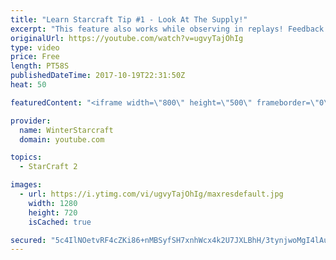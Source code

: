 ```yaml
---
title: "Learn Starcraft Tip #1 - Look At The Supply!"
excerpt: "This feature also works while observing in replays! Feedback and tip suggestions are appreciated :)"
originalUrl: https://youtube.com/watch?v=ugvyTajOhIg
type: video
price: Free
length: PT58S
publishedDateTime: 2017-10-19T22:31:50Z
heat: 50

featuredContent: "<iframe width=\"800\" height=\"500\" frameborder=\"0\" src=\"https://www.youtube.com/embed/ugvyTajOhIg\" allow=\"accelerometer; autoplay; encrypted-media; gyroscope; picture-in-picture\" allowfullscreen></iframe>"

provider:
  name: WinterStarcraft
  domain: youtube.com

topics:
  - StarCraft 2

images:
  - url: https://i.ytimg.com/vi/ugvyTajOhIg/maxresdefault.jpg
    width: 1280
    height: 720
    isCached: true

secured: "5c4IlNOetvRF4cZKi86+nMBSyfSH7xnhWcx4k2U7JXLBhH/3tynjwoMgI4lAuFG13wjfwFbVZvO5UVTmSRLYIOILyQ2tTBnrBXJfUXj9ylcv5pyr2L9g3BQ4VyuqzW9UTis43btD91BOK8m2OlKZ/MQK3KZiSEDriShtSwnueh14TrYMVGsj4DJ3CURGBxRBEDSx2GiknQbtAt2DY0UrOhpEQ3ak5dT9Ywhzi0zSgkyuBjHdYas9qNV1xrkz7B8a22d2cACo4773VXfyELL/XtruJ6Mpro/XzFsRlLBraowHqVT2PLk3dI4oICu0QfiDO6mP5wFxMfsSSx68lOH3908sD21XRdWQ5nCa6rcvC5zTJ8QMxyeSdr+baVxZAYiscGwEZkZg1+aFHxLtku8b1UtUY/CSEOQJiQGyt/7ynk4=;STAiTCwnqbqlqHoPs9CZ3A=="
---
```


